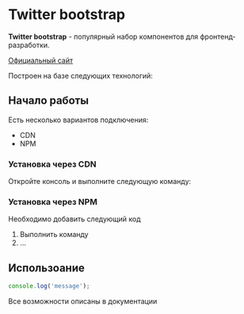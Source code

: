 # Twitter bootstrap

**Twitter bootstrap** - популярный набор компонентов для фронтенд-разработки.

[Официальный сайт](https://getbootstrap.com)

Построен на базе следующих технологий:

## Начало работы

Есть несколько вариантов подключения:
* CDN
* NPM

### Установка через CDN

Откройте консоль и выполните следующую команду: 

### Установка через NPM

Необходимо добавить следующий код
1. Выполнить команду
1. ...

## Использоание

```javascript
console.log('message');
```

Все возможности описаны в документации